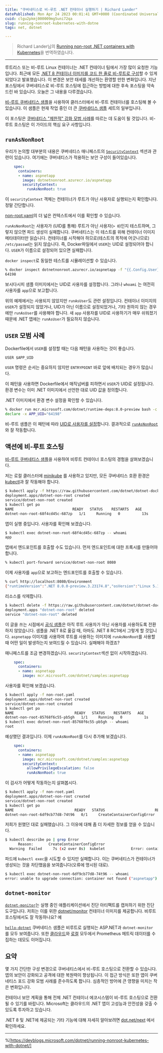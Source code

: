 ```yaml
---
title: "쿠버네티스로 비-루트 .NET 컨테이너 실행하기 | Richard Lander"
datePublished: Mon Apr 24 2023 00:01:41 GMT+0000 (Coordinated Universal Time)
cuid: clgu2pkmj000009mg5uni72qa
slug: running-nonroot-kubernetes-with-dotne
tags: net, dotnet

---
```


> Richard Lander님의 [Running non-root .NET containers with Kubernetes](https://devblogs.microsoft.com/dotnet/running-nonroot-kubernetes-with-dotnet/)을 번역하였습니다.

---

루트리스 또는 비-루트 Linux 컨테이너는 .NET 컨테이너 팀에서 가장 많이 요청한 기능입니다. 최근에 모든 [.NET 8 컨테이너 이미지를 코드 한 줄로 비-루트로 구성](https://devblogs.microsoft.com/dotnet/securing-containers-with-rootless/)할 수 있게 되었다고 발표했습니다. 이 변경은 보안 태세를 개선하는 환영할 만한 변화입니다. 지난 포스팅에서 쿠버네티스로 비-루트 호스팅에 접근하는 방법에 대한 후속 포스팅을 약속드린 바 있습니다. 오늘은 그 내용을 다루겠습니다.

[비-루트 쿠버네티스 샘플](https://github.com/dotnet/dotnet-docker/blob/main/samples/kubernetes/non-root/README.md)을 사용하여 클러스터에서 비-루트 컨테이너를 호스팅해 볼 수 있습니다. 이 샘플은 현재 작업 중인 더 큰 [쿠버네티스 샘플](https://github.com/dotnet/dotnet-docker/blob/main/samples/kubernetes/README.md) 세트의 일부입니다.

이 포스팅은 [쿠버네티스 "제한적" 강화 모범 사례](https://kubernetes.io/docs/concepts/security/pod-security-standards/#restricted)를 따르는 데 도움이 될 것입니다. 비-루트 호스팅은 이 가이드의 핵심 요구 사항입니다.

## `runAsNonRoot`

우리가 논의할 대부분의 내용은 쿠버네티스 매니페스트의 [`SecurityContext`](https://kubernetes.io/docs/reference/generated/kubernetes-api/v1.24/#securitycontext-v1-core) 섹션과 관련이 있습니다. 여기에는 쿠버네티스가 적용하는 보안 구성이 들어있습니다.

```yaml
    spec:
      containers:
      - name: aspnetapp
        image: dotnetnonroot.azurecr.io/aspnetapp
        securityContext:
          runAsNonRoot: true
```

이 `securityContext` 객체는 컨테이너가 루트가 아닌 사용자로 실행되는지 확인합니다. 정말 간단합니다.

[non-root.yaml](https://github.com/dotnet/dotnet-docker/blob/23b937b9aecfcbffdbb4d1cc25049abe38377f76/samples/kubernetes/non-root/non-root.yaml#L20-L22)의 더 넓은 컨텍스트에서 이를 확인할 수 있습니다.

`runAsNonRoot`는 사용자가 (UID를 통해) 루트가 아닌 사용자(`> 0`)인지 테스트하며, 그렇지 않으면 파드 생성이 실패합니다. 쿠버네티스는 이 테스트를 위해 컨테이너 이미지 메타데이터만 읽습니다. 컨테이너를 시작해야 하므로(테스트의 목적에 어긋나므로) `/etc/passwd`는 읽지 않습니다. 즉, Docker파일에서 `USER`는 UID로 설정되어야 합니다. `USER`가 이름으로 설정되어 있으면 실패합니다.

`docker inspect`로 동일한 테스트를 시뮬레이션할 수 있습니다.

```bash
% docker inspect dotnetnonroot.azurecr.io/aspnetapp -f "{{.Config.User}}"
64198
```

보시다시피 샘플 이미지에서는 UID로 사용자를 설정합니다. 그러나 `whoami` 는 여전히 사용자를 `app`으로 보고합니다.

위의 예제에서는 사용되지 않았지만 `runAsUser`도 관련 설정입니다. 컨테이너 이미지의 `USER`가 설정되지 않았거나, UID가 아닌 이름으로 설정되었거나, 기타 원하지 않는 경우에만 `runAsUser`를 사용해야 합니다. 새 `app` 사용자를 UID로 사용하기가 매우 쉬워졌기 때문에 .NET 앱에는 `runAsUser`가 필요하지 않습니다.

## `USER` 모범 사례

Dockerfile에서 `USER`를 설정할 때는 다음 패턴을 사용하는 것이 좋습니다.

```plaintext
USER $APP_UID
```

`USER` 명령은 순서는 중요하지 않지만 `ENTRYPOINT` 바로 앞에 배치되는 경우가 많습니다.

이 패턴을 사용하면 Dockerfile에서 매직넘버를 피하면서 `USER`가 UID로 설정됩니다. 환경 변수는 이미 .NET 이미지에서 선언한 대로 UID 값을 정의합니다.

.NET 이미지에서 환경 변수 설정을 확인할 수 있습니다.

```bash
% docker run mcr.microsoft.com/dotnet/runtime-deps:8.0-preview bash -c "export | grep UID"
declare -x APP_UID="64198"
```

비-루트 샘플은 이 패턴에 따라 [UID로 사용자를 설정](https://github.com/dotnet/dotnet-docker/blob/6f8bc3bf46a990fb954506383ec360c6ac5b7d91/samples/aspnetapp/Dockerfile.alpine-non-root#L29)합니다. 결과적으로 [`runAsNonRoot`](https://github.com/dotnet/dotnet-docker/blob/23b937b9aecfcbffdbb4d1cc25049abe38377f76/samples/kubernetes/non-root/non-root.yaml#L22)와 잘 작동합니다.

## 액션에 비-루트 호스팅

[비-루트 쿠버네티스 샘플](https://github.com/dotnet/dotnet-docker/blob/main/samples/kubernetes/non-root/README.md)을 사용하여 비루트 컨테이너 호스팅의 경험을 살펴보겠습니다.

저는 로컬 클러스터에 [minikube](https://minikube.sigs.k8s.io/docs/start/) 를 사용하고 있지만, 모든 쿠버네티스 호환 환경은 [kubectl](https://kubernetes.io/docs/tasks/tools/)과 잘 작동해야 합니다.

```bash
$ kubectl apply -f https://raw.githubusercontent.com/dotnet/dotnet-docker/main/samples/kubernetes/non-root/non-root.yaml
deployment.apps/dotnet-non-root created
service/dotnet-non-root created
$ kubectl get po
NAME                           READY   STATUS    RESTARTS   AGE
dotnet-non-root-68f4cd45c-687zp   1/1     Running   0          13s
```

앱이 실행 중입니다. 사용자를 확인해 보겠습니다.

```bash
$ kubectl exec dotnet-non-root-68f4cd45c-687zp -- whoami
app
```

앱에서 엔드포인트를 호출할 수도 있습니다. 먼저 엔드포인트에 대한 프록시를 만들어야 합니다.

```bash
% kubectl port-forward service/dotnet-non-root 8080
```

이제 사용자를 `app`으로 보고하는 엔드포인트를 호출할 수 있습니다.

```bash
% curl http://localhost:8080/Environment
{"runtimeVersion":".NET 8.0.0-preview.3.23174.8","osVersion":"Linux 5.15.49-linuxkit #1 SMP PREEMPT Tue Sep 13 07:51:32 UTC 2022","osArchitecture":"Arm64","user":"app","processorCount":4,"totalAvailableMemoryBytes":4124512256,"memoryLimit":0,"memoryUsage":35004416}
```

리소스를 삭제합니다.

```bash
$ kubectl delete -f https://raw.githubusercontent.com/dotnet/dotnet-docker/main/samples/kubernetes/non-root/non-root.yaml
deployment.apps "dotnet-non-root" deleted
service "dotnet-non-root" deleted
```

이 글을 쓰는 시점에서 [공식 샘플](https://mcr.microsoft.com/product/dotnet/samples/about)은 아직 루트 사용자가 아닌 사용자를 사용하도록 전환하지 않았습니다. 샘플을 .NET 8로 옮길 때, 아마도 .NET 8 RC1에서 그렇게 할 것입니다. `aspnetapp` 이미지를 사용하여 루트를 사용하는 이미지에 `runAsNonRoot`를 사용할 때 어떤 일이 발생하는지 보여드릴 수 있습니다. 실패해야 하겠죠?

매니페스트를 조금 변경하겠습니다. `securityContext`섹션 없이 시작하겠습니다.

```yaml
    spec:
      containers:
      - name: aspnetapp
        image: mcr.microsoft.com/dotnet/samples:aspnetapp
```

사용자를 확인해 보겠습니다.

```bash
$ kubectl apply -f non-root.yaml
deployment.apps/dotnet-non-root created
service/dotnet-non-root created
$ kubectl get po
NAME                            READY   STATUS    RESTARTS   AGE
dotnet-non-root-85768f6c55-pb5gh   1/1     Running   0          1s
$ kubectl exec dotnet-non-root-85768f6c55-pb5gh -- whoami
root
```

예상했던 결과입니다. 이제 `runAsNonRoot`를 다시 추가해 보겠습니다.

```yaml
    spec:
      containers:
      - name: aspnetapp
        image: mcr.microsoft.com/dotnet/samples:aspnetapp
        securityContext:
          allowPrivilegeEscalation: false
          runAsNonRoot: true
```

이 검사가 어떻게 작동하는지 살펴봅시다.

```bash
$ kubectl apply -f non-root.yaml
deployment.apps/dotnet-non-root created
service/dotnet-non-root created
$ kubectl get po
NAME                            READY   STATUS                       RESTARTS   AGE
dotnet-non-root-6df9cb77d8-74t96   0/1     CreateContainerConfigError   0          5s
```

저희가 원했던 대로 실패했습니다. 그 이유에 대해 좀 더 자세한 정보를 얻을 수 있습니다.

```bash
$ kubectl describe po | grep Error
      Reason:       CreateContainerConfigError
  Warning  Failed     7s (x2 over 8s)  kubelet            Error: container has runAsNonRoot and image will run as root (pod: "dotnet-non-root-6df9cb77d8-74t96_default(d4df0889-4a69-481a-adc4-56f41fb41c63)", container: aspnetapp)
```

파드에 `kubectl exec`을 시도할 수 있지만 실패합니다. 이는 쿠버네티스가 컨테이너가 생성되는 것을 차단했음을 보여줍니다(오류에 명시된 대로).

```bash
$ kubectl exec dotnet-non-root-6df9cb77d8-74t96 -- whoami
error: unable to upgrade connection: container not found ("aspnetapp")
```

## `dotnet-monitor`

[`dotnet-monitor`](https://github.com/dotnet/dotnet-monitor)는 실행 중인 애플리케이션에서 진단 아티팩트를 캡처하기 위한 진단 도구입니다. 저희는 이를 위한 [dotnet/monitor](https://hub.docker.com/_/microsoft-dotnet-monitor/) 컨테이너 이미지를 제공합니다. 비루트 호스팅에서도 잘 작동하나요? 예

[`hello-dotnet`](https://github.com/dotnet/dotnet-docker/blob/main/samples/kubernetes/hello-dotnet/README.md) 쿠버네티스 샘플은 비루트로 실행되는 ASP.NET과 `dotnet-monitor` 를 모두 보여줍니다. 또한 [클라우드](https://github.com/dotnet/dotnet-docker/blob/main/samples/kubernetes/hello-dotnet/README.md#monitor-with-prometheus)와 [로컬](https://github.com/dotnet/dotnet-docker/blob/main/samples/kubernetes/dotnet-monitor/README.md#monitor-with-prometheus) 모두에서 Prometheus 메트릭 데이터를 수집하는 데모도 이어집니다.

## 요약

몇 가지 간단한 구성 변경으로 쿠버네티스에서 비-루트 호스팅으로 전환할 수 있습니다. 앱의 보안이 강화되고 공격에 대한 복원력이 향상됩니다. 이 접근 방식은 또한 앱이 쿠버네티스 포드 강화 모범 사례를 준수하도록 합니다. 심층적인 방어에 큰 영향을 미치는 작은 변화입니다.

컨테이너 보안 계획을 통해 전체 .NET 컨테이너 에코시스템이 비-루트 호스팅으로 전환될 수 있기를 바랍니다. Microsoft는 클라우드의 .NET 앱이 고성능과 안전성을 갖출 수 있도록 투자하고 있습니다.

.NET 8 및 .NET에 제공되는 기타 기능에 대해 자세히 알아보려면 [dot.net/next](https://dotnet.microsoft.com/ko-kr/next) 에서 확인하세요.

---

%[https://devblogs.microsoft.com/dotnet/running-nonroot-kubernetes-with-dotnet/]
